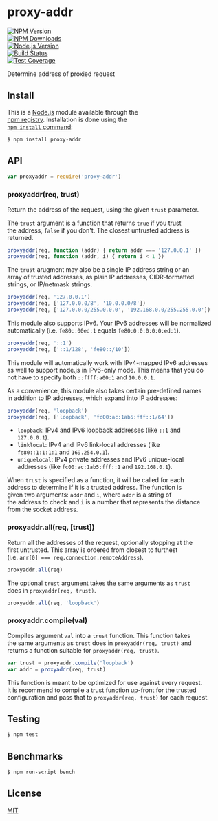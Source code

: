 # proxy-addr  
  
[![NPM Version][npm-version-image]][npm-url]  
[![NPM Downloads][npm-downloads-image]][npm-url]  
[![Node.js Version][node-image]][node-url]  
[![Build Status][travis-image]][travis-url]  
[![Test Coverage][coveralls-image]][coveralls-url]  
  
Determine address of proxied request  
  
## Install  
  
This is a [Node.js](https://nodejs.org/en/) module available through the  
[npm registry](https://www.npmjs.com/). Installation is done using the  
[`npm install` command](https://docs.npmjs.com/getting-started/installing-npm-packages-locally):  
  
```sh  
$ npm install proxy-addr  
```  
  
## API  
  
<!-- eslint-disable no-unused-vars -->  
  
```js  
var proxyaddr = require('proxy-addr')  
```  
  
### proxyaddr(req, trust)  
  
Return the address of the request, using the given `trust` parameter.  
  
The `trust` argument is a function that returns `true` if you trust  
the address, `false` if you don't. The closest untrusted address is  
returned.  
  
<!-- eslint-disable no-undef -->  
  
```js  
proxyaddr(req, function (addr) { return addr === '127.0.0.1' })  
proxyaddr(req, function (addr, i) { return i < 1 })  
```  
  
The `trust` arugment may also be a single IP address string or an  
array of trusted addresses, as plain IP addresses, CIDR-formatted  
strings, or IP/netmask strings.  
  
<!-- eslint-disable no-undef -->  
  
```js  
proxyaddr(req, '127.0.0.1')  
proxyaddr(req, ['127.0.0.0/8', '10.0.0.0/8'])  
proxyaddr(req, ['127.0.0.0/255.0.0.0', '192.168.0.0/255.255.0.0'])  
```  
  
This module also supports IPv6. Your IPv6 addresses will be normalized  
automatically (i.e. `fe80::00ed:1` equals `fe80:0:0:0:0:0:ed:1`).  
  
<!-- eslint-disable no-undef -->  
  
```js  
proxyaddr(req, '::1')  
proxyaddr(req, ['::1/128', 'fe80::/10'])  
```  
  
This module will automatically work with IPv4-mapped IPv6 addresses  
as well to support node.js in IPv6-only mode. This means that you do  
not have to specify both `::ffff:a00:1` and `10.0.0.1`.  
  
As a convenience, this module also takes certain pre-defined names  
in addition to IP addresses, which expand into IP addresses:  
  
<!-- eslint-disable no-undef -->  
  
```js  
proxyaddr(req, 'loopback')  
proxyaddr(req, ['loopback', 'fc00:ac:1ab5:fff::1/64'])  
```  
  
  * `loopback`: IPv4 and IPv6 loopback addresses (like `::1` and  
    `127.0.0.1`).  
  * `linklocal`: IPv4 and IPv6 link-local addresses (like  
    `fe80::1:1:1:1` and `169.254.0.1`).  
  * `uniquelocal`: IPv4 private addresses and IPv6 unique-local  
    addresses (like `fc00:ac:1ab5:fff::1` and `192.168.0.1`).  
  
When `trust` is specified as a function, it will be called for each  
address to determine if it is a trusted address. The function is  
given two arguments: `addr` and `i`, where `addr` is a string of  
the address to check and `i` is a number that represents the distance  
from the socket address.  
  
### proxyaddr.all(req, [trust])  
  
Return all the addresses of the request, optionally stopping at the  
first untrusted. This array is ordered from closest to furthest  
(i.e. `arr[0] === req.connection.remoteAddress`).  
  
<!-- eslint-disable no-undef -->  
  
```js  
proxyaddr.all(req)  
```  
  
The optional `trust` argument takes the same arguments as `trust`  
does in `proxyaddr(req, trust)`.  
  
<!-- eslint-disable no-undef -->  
  
```js  
proxyaddr.all(req, 'loopback')  
```  
  
### proxyaddr.compile(val)  
  
Compiles argument `val` into a `trust` function. This function takes  
the same arguments as `trust` does in `proxyaddr(req, trust)` and  
returns a function suitable for `proxyaddr(req, trust)`.  
  
<!-- eslint-disable no-undef, no-unused-vars -->  
  
```js  
var trust = proxyaddr.compile('loopback')  
var addr = proxyaddr(req, trust)  
```  
  
This function is meant to be optimized for use against every request.  
It is recommend to compile a trust function up-front for the trusted  
configuration and pass that to `proxyaddr(req, trust)` for each request.  
  
## Testing  
  
```sh  
$ npm test  
```  
  
## Benchmarks  
  
```sh  
$ npm run-script bench  
```  
  
## License  
  
[MIT](LICENSE)  
  
[coveralls-image]: https://badgen.net/coveralls/c/github/jshttp/proxy-addr/master  
[coveralls-url]: https://coveralls.io/r/jshttp/proxy-addr?branch=master  
[node-image]: https://badgen.net/npm/node/proxy-addr  
[node-url]: https://nodejs.org/en/download  
[npm-downloads-image]: https://badgen.net/npm/dm/proxy-addr  
[npm-url]: https://npmjs.org/package/proxy-addr  
[npm-version-image]: https://badgen.net/npm/v/proxy-addr  
[travis-image]: https://badgen.net/travis/jshttp/proxy-addr/master  
[travis-url]: https://travis-ci.org/jshttp/proxy-addr  
